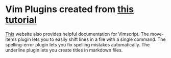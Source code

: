 # Vim Plugins created from [this tutorial](https://www.youtube.com/watch?v=lwD8G1P52Sk)

[This](https://learnvimscriptthehardway.stevelosh.com/) website also provides helpful documentation for Vimscript. 
The move-items plugin lets you to easily shift lines in a file with a single command. 
The spelling-error plugin lets you fix spelling mistakes automatically. 
The underline plugin lets you create titles in markdown files. 

